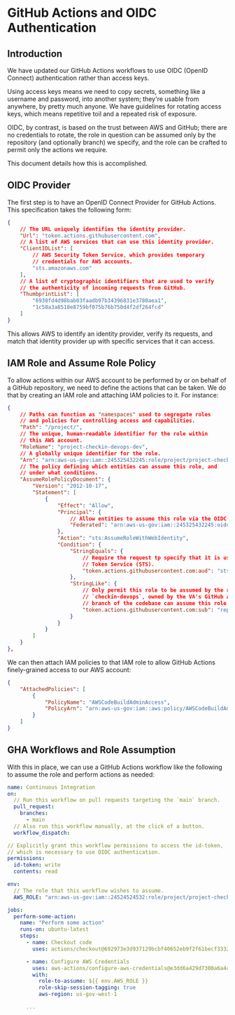 # GitHub Actions and OIDC Authentication

## Introduction

We have updated our GitHub Actions workflows to use OIDC (OpenID Connect) authentication rather than access keys. 

Using access keys means we need to copy secrets, something like a username and password, into another system; they're usable from anywhere, by pretty much anyone. We have guidelines for rotating access keys, which means repetitive toil and a repeated risk of exposure. 

OIDC, by contrast, is based on the trust between AWS and GitHub; there are no credentials to rotate, the role in question can be assumed only by the repository (and optionally branch) we specify, and the role can be crafted to permit only the actions we require.

This document details how this is accomplished.

## OIDC Provider

The first step is to have an OpenID Connect Provider for GitHub Actions. This specification takes the following form:

```json
{
    // The URL uniquely identifies the identity provider.
    "Url": "token.actions.githubusercontent.com",
    // A list of AWS services that can use this identity provider.
    "ClientIDList": [
        // AWS Security Token Service, which provides temporary
        // credentials for AWS accounts.
        "sts.amazonaws.com"
    ],
    // A list of cryptographic identifiers that are used to verify
    // the authenticity of incoming requests from GitHub.
    "ThumbprintList": [
        "6938fd4d98bab03faadb97b34396831e3780aea1",
        "1c58a3a8518e8759bf075b76b750d4f2df264fcd"
    ]
}
```

This allows AWS to identify an identity provider, verify its requests, and match that identity provider up with specific services that it can access.

## IAM Role and Assume Role Policy

To allow actions within our AWS account to be performed by or on behalf of a GitHub repository, we need to define the actions that can be taken. We do that by creating an IAM role and attaching IAM policies to it. For instance:

```json
{
    // Paths can function as "namespaces" used to segregate roles
    // and policies for controlling access and capabilities.
    "Path": "/project/",
    // The unique, human-readable identifier for the role within
    // this AWS account.
    "RoleName": "project-checkin-devops-dev",
    // A globally unique identifier for the role.
    "Arn": "arn:aws-us-gov:iam::245325432245:role/project/project-checkin-devops-dev",
    // The policy defining which entities can assume this role, and
    // under what conditions.
    "AssumeRolePolicyDocument": {
        "Version": "2012-10-17",
        "Statement": [
            {
                "Effect": "Allow",
                "Principal": {
                    // Allow entities to assume this role via the OIDC provider above.
                    "Federated": "arn:aws-us-gov:iam::245325432245:oidc-provider/token.actions.githubusercontent.com"
                },
                "Action": "sts:AssumeRoleWithWebIdentity",
                "Condition": {
                    "StringEquals": {
                        // Require the request tp specify that it is using the Simple
                        // Token Service (STS).
                        "token.actions.githubusercontent.com:aud": "sts.amazonaws.com"
                    },
                    "StringLike": {
                        // Only permit this role to be assumed by the repository
                        // `checkin-devops`, owned by the VA's GitHub account. Any
                        // branch of the codebase can assume this role.
                        "token.actions.githubusercontent.com:sub": "repo:department-of-veterans-affairs/checkin-devops:*"
                    }
                }
            }
        ]
    }
},
```

We can then attach IAM policies to that IAM role to allow GitHub Actions finely-grained access to our AWS account:

```json
{
    "AttachedPolicies": [
        {
            "PolicyName": "AWSCodeBuildAdminAccess",
            "PolicyArn": "arn:aws-us-gov:iam::aws:policy/AWSCodeBuildAdminAccess"
        }
    ]
}
```

## GHA Workflows and Role Assumption

With this in place, we can use a GitHub Actions workflow like the following to assume the role and perform actions as needed:

```yaml
name: Continuous Integration
on:
  // Run this workflow on pull requests targeting the `main` branch.
  pull_request:
    branches:
      - main
  // Also run this workflow manually, at the click of a button.
  workflow_dispatch:

// Explicitly grant this workflow permissions to access the id-token,
// which is necessary to use OIDC authentication.
permissions:
  id-token: write
  contents: read

env:
  // The role that this workflow wishes to assume.
  AWS_ROLE: "arn:aws-us-gov:iam::24524524532:role/project/project-checkin-devops-dev"

jobs:
  perform-some-action:
    name: "Perform some action"
    runs-on: ubuntu-latest
    steps:
      - name: Checkout code
        uses: actions/checkout@692973e3d937129bcbf40652eb9f2f61becf3332 # v4.1.7

      - name: Configure AWS Credentials
        uses: aws-actions/configure-aws-credentials@e3dd6a429d7300a6a4c196c26e071d42e0343502 # v4.0.2
        with:
          role-to-assume: ${{ env.AWS_ROLE }}
          role-skip-session-tagging: true
          aws-region: us-gov-west-1

      ...
```
